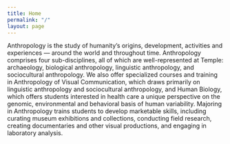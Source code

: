 ```yaml
---
title: Home
permalink: "/"
layout: page
---
```


Anthropology is the study of humanity’s origins, development, activities and experiences — around the world and throughout time. Anthropology comprises four sub-disciplines, all of which are well-represented at Temple: archaeology, biological anthropology, linguistic anthropology, and sociocultural anthropology. We also offer specialized courses and training in Anthropology of Visual Communication, which draws primarily on linguistic anthropology and sociocultural anthropology, and Human Biology, which offers students interested in health care a unique perspective on the genomic, environmental and behavioral basis of human variability. Majoring in Anthropology trains students to develop marketable skills, including curating museum exhibitions and collections, conducting field research, creating documentaries and other visual productions, and engaging in laboratory analysis.
